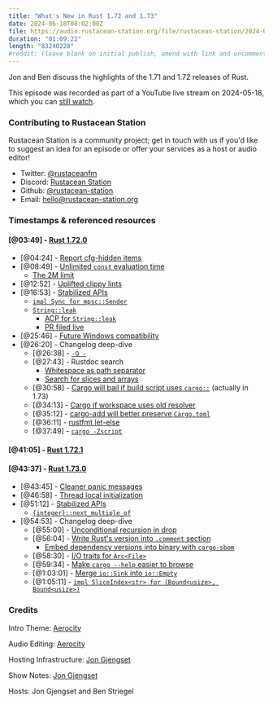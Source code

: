 ```yaml
---
title: "What's New in Rust 1.72 and 1.73"
date: 2024-06-18T08:02:00Z
file: https://audio.rustacean-station.org/file/rustacean-station/2024-06-18-rust-1.72-1.73.mp3
duration: "01:09:22"
length: "83240228"
#reddit: (leave blank on initial publish, amend with link and uncomment this line after Reddit thread has been posted)
---
```


Jon and Ben discuss the highlights of the 1.71 and 1.72 releases of Rust.

This episode was recorded as part of a YouTube live stream on
2024-05-18, which you can [still
watch](https://youtube.com/live/VpSXTJXX1YA).

### Contributing to Rustacean Station

Rustacean Station is a community project; get in touch with us if you'd like to suggest an idea for an episode or offer your services as a host or audio editor!

 - Twitter: [@rustaceanfm](https://twitter.com/rustaceanfm)
 - Discord: [Rustacean Station](https://discord.gg/cHc3Gyc)
 - Github: [@rustacean-station](https://github.com/rustacean-station/)
 - Email: [hello@rustacean-station.org](mailto:hello@rustacean-station.org)

### Timestamps & referenced resources

#### [@03:49] - [Rust 1.72.0](https://blog.rust-lang.org/2023/08/24/Rust-1.72.0.html)

 - [@04:24] - [Report cfg-hidden items](https://blog.rust-lang.org/2023/08/24/Rust-1.72.0.html#rust-reports-potentially-useful-cfg-disabled-items-in-errors)
 - [@08:49] - [Unlimited `const` evaluation time](https://blog.rust-lang.org/2023/08/24/Rust-1.72.0.html#const-evaluation-time-is-now-unlimited)
   - [The 2M limit](https://github.com/rust-lang/rust/blob/bb97203e37bbdd4588bd684728002077d0073978/compiler/rustc_const_eval/src/const_eval/machine.rs#L38)
 - [@12:52] - [Uplifted clippy lints](https://blog.rust-lang.org/2023/08/24/Rust-1.72.0.html#uplifted-lints-from-clippy)
 - [@16:53] - [Stabilized APIs](https://blog.rust-lang.org/2023/08/24/Rust-1.72.0.html#stabilized-apis)
   - [`impl Sync for mpsc::Sender`](https://doc.rust-lang.org/stable/std/sync/mpsc/struct.Sender.html#impl-Sync-for-Sender%3CT%3E)
   - [`String::leak`](https://doc.rust-lang.org/stable/std/sync/mpsc/struct.Sender.html#impl-Sync-for-Sender%3CT%3E)
     - [ACP for `String::leak`](https://github.com/rust-lang/libs-team/issues/109)
     - [PR filed live](https://github.com/rust-lang/rust/pull/125251)
 - [@25:46] - [Future Windows compatibility](https://blog.rust-lang.org/2023/08/24/Rust-1.72.0.html#future-windows-compatibility)
 - [@26:20] - Changelog deep-dive
   - [@26:38] - [`-O -`](https://github.com/rust-lang/rust/pull/111626/)
   - [@27:43] - Rustdoc search
     - [Whitespace as path separator](https://github.com/rust-lang/rust/pull/108537/)
     - [Search for slices and arrays](https://github.com/rust-lang/rust/pull/111958/)
   - [@30:58] - [Cargo will bail if build script uses `cargo::`](https://github.com/rust-lang/cargo/pull/12332) (actually in 1.73)
   - [@34:13] - [Cargo if workspace uses old resolver](https://github.com/rust-lang/cargo/pull/10910)
   - [@35:12] - [cargo-add will better preserve `Cargo.toml`](https://github.com/rust-lang/cargo/pull/12191)
   - [@36:11] - [rustfmt let-else](https://blog.rust-lang.org/2023/07/01/rustfmt-supports-let-else-statements.html)
   - [@37:49] - [`cargo -Zscript`](https://github.com/rust-lang/cargo/issues/12207)

#### [@41:05] - [Rust 1.72.1](https://blog.rust-lang.org/2023/09/19/Rust-1.72.1.html)

#### [@43:37] - [Rust 1.73.0](https://blog.rust-lang.org/2023/10/05/Rust-1.73.0.html)

 - [@43:45] - [Cleaner panic messages](https://blog.rust-lang.org/2023/10/05/Rust-1.73.0.html#cleaner-panic-messages)
 - [@46:58] - [Thread local initialization](https://blog.rust-lang.org/2023/10/05/Rust-1.73.0.html#thread-local-initialization)
 - [@51:12] - [Stabilized APIs](https://blog.rust-lang.org/2023/10/05/Rust-1.73.0.html#stabilized-apis)
   - [`{integer}::next_multiple_of`](https://doc.rust-lang.org/stable/std/primitive.u32.html#method.next_multiple_of)
 - [@54:53] - Changelog deep-dive
   - [@55:00] - [Unconditional recursion in drop](https://github.com/rust-lang/rust/pull/113902/)
   - [@56:04] - [Write Rust's version into `.comment` section](https://github.com/rust-lang/rust/pull/97550/)
     - [Embed dependency versions into binary with `cargo-sbom`](https://github.com/rust-lang/rfcs/pull/3553)
   - [@58:30] - [I/O traits for `Arc<File>`](https://github.com/rust-lang/rust/pull/94748/)
   - [@59:34] - [Make `cargo --help` easier to browse](https://github.com/rust-lang/cargo/pull/11905)
   - [@1:03:01] - [Merge `io::Sink` into `io::Empty`](https://github.com/rust-lang/rust/pull/98154/)
   - [@1:05:11] - [`impl SliceIndex<str> for (Bound<usize>, Bound<usize>)`](https://github.com/rust-lang/rust/pull/111081/)

### Credits

Intro Theme: [Aerocity](https://twitter.com/AerocityMusic)

Audio Editing: [Aerocity](https://twitter.com/AerocityMusic)

Hosting Infrastructure: [Jon Gjengset](https://twitter.com/jonhoo/)

Show Notes: [Jon Gjengset](https://twitter.com/jonhoo/)

Hosts: Jon Gjengset and Ben Striegel
